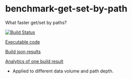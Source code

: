 # benchmark-get-set-by-path

What faster get/set by paths?

[![Build Status](https://travis-ci.org/evolvator/benchmark-get-set-by-path.svg?branch=master)](https://travis-ci.org/evolvator/benchmark-get-set-by-path)

[Executable code](https://github.com/evolvator/benchmark-get-set-by-path/tree/code)

[Build json results](https://github.com/evolvator/benchmark-get-set-by-path/tree/results)

[Analytics of one build result](https://ivansglazunov.github.io/json-table-viewer/#/{%22path%22%3A%22https%3A%2F%2Fraw.githubusercontent.com%2Fevolvator%2Fbenchmark-get-set-by-path%2Fresults%2Flast.json%22%2C%22sorted%22%3A[{%22id%22%3A%22os%22%2C%22desc%22%3Afalse}%2C{%22id%22%3A%22platform%22%2C%22desc%22%3Afalse}%2C{%22id%22%3A%22version%22%2C%22desc%22%3Atrue}%2C{%22id%22%3A%22suite%22%2C%22desc%22%3Atrue}%2C{%22id%22%3A%22percent%22%2C%22desc%22%3Atrue}]%2C%22filtered%22%3A[{%22id%22%3A%22os%22%2C%22value%22%3A{%22allowed%22%3A[%22Linux%2064-bit%22]%2C%22regexp%22%3A%22%22}}%2C{%22id%22%3A%22version%22%2C%22value%22%3A{%22allowed%22%3A[]%2C%22regexp%22%3A%22%22}}]%2C%22page%22%3A0%2C%22pageSize%22%3A50})

- Applied to different data volume and path depth.
